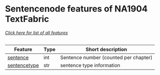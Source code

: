 # Sentencenode features of NA1904 TextFabric
###### [Click here for list of all features](home.md)

Feature | Type | Short description
--- | --- | ---
[sentence](sentence.md) | int | Sentence number (counted per chapter)
[sentencetype](sentencetype.md) | str |  sentence type information
